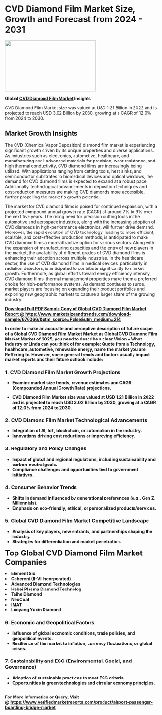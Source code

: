 <H1>CVD Diamond Film Market Size, Growth and Forecast from 2024 - 2031</H1><img class="aligncenter size-medium wp-image-584254" src="https://thirdeyenews.in/wp-content/uploads/2024/09/Global-Market-Research-300x168.jpeg" alt="" width="300" height="168" /><p><strong>Global&nbsp;<a href="https://www.marketsizeandtrends.com/download-sample/676066/&amp;utm_source=Pulse&amp;utm_medium=214">CVD Diamond Film Market</a> Insights</strong></p><p>CVD Diamond Film Market size was valued at USD 1.21 Billion in 2022 and is projected to reach USD 3.02 Billion by 2030, growing at a CAGR of 12.0% from 2024 to 2030.</p><p><h2>Market Growth Insights</h2> <p>The CVD (Chemical Vapor Deposition) diamond film market is experiencing significant growth driven by its unique properties and diverse applications. As industries such as electronics, automotive, healthcare, and manufacturing seek advanced materials for precision, wear resistance, and high thermal conductivity, CVD diamond films are increasingly being utilized. With applications ranging from cutting tools, heat sinks, and semiconductor substrates to biomedical devices and optical windows, the demand for CVD diamond films is expected to expand at a robust pace. Additionally, technological advancements in deposition techniques and cost-reduction measures are making CVD diamonds more accessible, further propelling the market's growth potential.</p> <p><strong><a href="#"></a></strong></p> <p>The market for CVD diamond films is poised for continued expansion, with a projected compound annual growth rate (CAGR) of around 7% to 9% over the next five years. The rising need for precision cutting tools in the automotive and aerospace industries, along with the increasing adoption of CVD diamonds in high-performance electronics, will further drive demand. Moreover, the rapid evolution of CVD technology, leading to more efficient, scalable, and cost-effective production methods, is anticipated to make CVD diamond films a more attractive option for various sectors. Along with the expansion of manufacturing capacities and the entry of new players in the market, the availability of different grades of CVD diamond films is enhancing their adoption across multiple industries. In the healthcare sector, the use of CVD diamond films in medical devices, particularly in radiation detectors, is anticipated to contribute significantly to market growth. Furthermore, as global efforts toward energy efficiency intensify, CVD diamond films' thermal management properties make them a preferred choice for high-performance systems. As demand continues to surge, market players are focusing on expanding their product portfolios and exploring new geographic markets to capture a larger share of the growing industry. <p><strong><a href="#"></p><p><span class=""><strong>Download Full PDF Sample Copy of Global CVD Diamond Film Market Report</strong> @ <a href="https://www.marketsizeandtrends.com/download-sample/676066/&amp;utm_source=Pulse&amp;utm_medium=214" target="_blank">https://www.marketsizeandtrends.com/download-sample/676066/&amp;utm_source=Pulse&amp;utm_medium=214</a></span></p><p>In order to make an accurate and perceptive description of future scope of a Global&nbsp;CVD Diamond Film Market Market as Global&nbsp;CVD Diamond Film Market Market of 2025, you need to describe a clear Vision &ndash; What Industry or Linda can you think of for example: Quote from a Technology, healthcare, automotive, renewable energy, name the market you are Reffering to. However, some general trends and factors usually impact market reports and their future outlook include:</p><h3>1.&nbsp;<strong>CVD Diamond Film Market Growth Projections</strong></h3><ul><li>Examine market size trends, revenue estimates and CAGR (Compounded Annual Growth Rate) projections.</li><li><p>CVD Diamond Film Market size was valued at USD 1.21 Billion in 2022 and is projected to reach USD 3.02 Billion by 2030, growing at a CAGR of 12.0% from 2024 to 2030.</p></li></ul><h3>2.&nbsp;<strong>CVD Diamond Film Market Technological Advancements</strong></h3><ul><li>Integration of AI, IoT, blockchain, or automation in the industry.</li><li>Innovations driving cost reductions or improving efficiency.</li></ul><h3>3.&nbsp;<strong>Regulatory and Policy Changes</strong></h3><ul><li>Impact of global and regional regulations, including sustainability and carbon-neutral goals.</li><li>Compliance challenges and opportunities tied to government initiatives.</li></ul><h3>4.&nbsp;<strong>Consumer Behavior Trends</strong></h3><ul><li>Shifts in demand influenced by generational preferences (e.g., Gen Z, Millennials).</li><li>Emphasis on eco-friendly, ethical, or personalized products/services.</li></ul><h3>5.&nbsp;<strong>Global CVD Diamond Film Market Competitive Landscape</strong></h3><ul><li>Analysis of key players, new entrants, and partnerships shaping the industry.</li><li>Strategies for differentiation and market penetration.</li></ul><p data-pm-slice="1 1 []"><span style="color: inherit; font-family: inherit; font-size: 25px;">Top Global CVD Diamond Film Market Companies</span></p><div class="" data-test-id=""><p><li>Element Six</li><li> Coherent (II-VI Incorporated)</li><li> Advanced Diamond Technologies</li><li> Hebei Plasma Diamond Technolog</li><li> Taihe Diamond</li><li> NeoCoat</li><li> IMAT</li><li> Luoyang Yuxin Diamond</li></p></div><h3>6.&nbsp;<strong>Economic and Geopolitical Factors</strong></h3><ul><li>Influence of global economic conditions, trade policies, and geopolitical events.</li><li>Resilience of the market to inflation, currency fluctuations, or global crises.</li></ul><h3>7.&nbsp;<strong>Sustainability and ESG (Environmental, Social, and Governance)</strong></h3><ul><li>Adoption of sustainable practices to meet ESG criteria.</li><li>Opportunities in green technologies and circular economy principles.</li></ul><h2><strong style="font-size: 14px;">For More Information or Query, Visit @&nbsp;</strong><a style="background-color: #ffffff; font-size: 14px;" href="https://www.marketsizeandtrends.com/report/cvd-diamond-film-market/" target="_blank">https://www.verifiedmarketreports.com/product/airport-passenger-boarding-bridge-market</a></h2>
